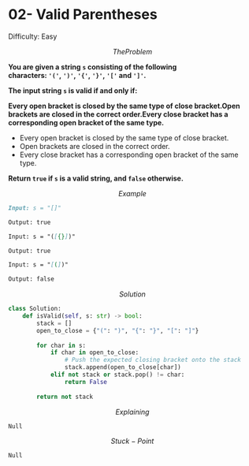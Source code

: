 # 02- Valid Parentheses

Difficulty: Easy

$$
The Problem
$$

**You are given a string `s` consisting of the following characters: `'('`, `')'`, `'{'`, `'}'`, `'['` and `']'`.**

**The input string `s` is valid if and only if:**

**Every open bracket is closed by the same type of close bracket.Open brackets are closed in the correct order.Every close bracket has a corresponding open bracket of the same type.**

- Every open bracket is closed by the same type of close bracket.
- Open brackets are closed in the correct order.
- Every close bracket has a corresponding open bracket of the same type.

**Return `true` if `s` is a valid string, and `false` otherwise.**

$$
Example
$$

```markdown
Input: s = "[]"

Output: true

Input: s = "([{}])"

Output: true

Input: s = "[(])"

Output: false
```

$$
Solution
$$

```python
class Solution:
    def isValid(self, s: str) -> bool:
        stack = []
        open_to_close = {"(": ")", "{": "}", "[": "]"}
        
        for char in s:
            if char in open_to_close:
                # Push the expected closing bracket onto the stack
                stack.append(open_to_close[char])
            elif not stack or stack.pop() != char:
                return False
        
        return not stack
```

$$
Explaining
$$

```markdown
Null
```

$$
Stuck-Point
$$

```markdown
Null
```